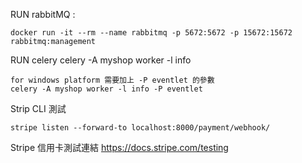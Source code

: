 RUN rabbitMQ :

    docker run -it --rm --name rabbitmq -p 5672:5672 -p 15672:15672 rabbitmq:management

RUN celery
    celery -A myshop worker -l info

    for windows platform 需要加上 -P eventlet 的參數
    celery -A myshop worker -l info -P eventlet


Strip CLI 測試

    stripe listen --forward-to localhost:8000/payment/webhook/

Stripe 信用卡測試連結
    https://docs.stripe.com/testing
